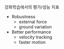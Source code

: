 강화학습에서의 평가/성능 지표
- Robustness
	- external force
	- ground variation
- Better performance
	- velocity tracking
	- faster motion



